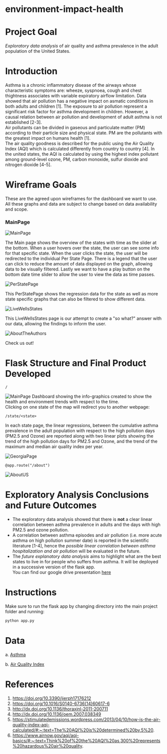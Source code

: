 # environment-impact-health

# Project Goal
_Exploratory data analysis_ of air quality and asthma prevalence in the adult population of the United States.

# Introduction
Asthma is a chronic inflammatory disease of the airways whose characteristic symptoms are: wheeze, syspnoea, cough and chest thightness associates with variable expiratory airflow limitation. Data showed that air pollution has a negative impact on asmatic conditions in both adults and children [1].
The exposure to air pollution represent a significant risk factor for asthma development in children. However, a causal relation between air pollution and development of adult asthma is not established [2-3]. \
Air pollutants can be divided in gaseous and particulate matter (PM) according to their particle size and physical state. PM are the pollutants with the greatest impact on humans health [1].\
The air quality goodness is described for the public using the Air Quality Index (AQI) which is calculated differently from country to country [4]. In the united states, the AQI is calculated by using the highest index pollutant among ground-level ozone, PM, carbon monoxide, sulfur dioxide and nitrogen dioxide [4-5].

# Wireframe Goals

These are the agreed upon wireframes for the dashboard we want to use. All these graphs and data are subject to change based on data availability and scope.

### MainPage

![MainPage](images/Main_Page.png)
 
The Main page shows the overview of the states with time as the slider at the bottom. When a user hovers over the state, the user can see some info for that specific state. When the user clicks the state, the user will be redirected to the individual Per State Page. There is a legend that the user can click to reduce the amount of data displayed on the graph, allowing data to be visually filtered. Lastly we want to have a play button on the bottom date time slider to allow the user to view the data as time passes.

![PerStatePage](images/Per_State_Page.png)

This PerStatePage shows the regression data for the state as well as more state specific graphs that can also be filtered to show different data.

![LiveWellsStates](images/Live_Wells_States.png)

This LiveWellsStates page is our attempt to create a "so what?" answer with our data, allowing the findings to inform the user.

![AboutTheAuthors](images/About_The_Authors.png)

Check us out!

# Flask Structure and Final Product Developed
```
/
```
![MainPage](images/Main_page_web.png)
Dashboard showing the info-graphics created to show the health and environment trends with respect to the time.\
Clicking on one state of the map will redirect you to another webpage:

```
/state/<state>
```

In each state page, the linear regressions, between the cumulative asthma prevalence in the adult population with respect to the high pollution days (PM2.5 and Ozone) are reported along with two linear plots showing the trend of the high pollution days for PM2.5 and Ozone, and the trend of the maximum and median air quality index per year.

![GeorgiaPage](images/Georgia_webpage.png)
```
@app.route("/about")
```
![AboutUS](images/About_us_web.png)

# Exploratory Analysis Conclusions and Future Outcomes
* The exploratory data analysis showed that there is **not** a clear linear correlation between asthma prevalence in adults and the days with high PM2.5 and ozone pollution.
* A correlation between asthma episodes and air pollution (i.e. more acute asthma on high pollution summer date) is reported in the scientific literature [1-4], hence the _possible linear correlation between asthma hospitalization and air pollution_ will be evaluated in the future.
* The _future explanatory data analysis_ aims to highlight what are the best states to live in for people who suffers from asthma. It will be deployed in a successive version of the flask app.
\
You can find our google drive presentation [here](https://docs.google.com/presentation/d/18cfbceX5xHeAldeWCMJkwfJVVvKyMz7DP46UnDqrzfw/edit?ts=608ca6c4#slide=id.g1f87997393_0_1226)

# Instructions

Make sure to run the flask app by changing directory into the main project folder and running:
```bash 
python app.py
```

# Data
a. [Asthma](https://chronicdata.cdc.gov/Chronic-Disease-Indicators/U-S-Chronic-Disease-Indicators-Asthma/us8e-ubyj)

b. [Air Quality Index](https://www.epa.gov/outdoor-air-quality-data)


# References
1. https://doi.org/10.3390/ijerph17176212
2. https://doi.org/10.1016/S0140-6736(14)60617-6
3. http://dx.doi.org/10.1136/thoraxjnl-2011-200711
4. http://dx.doi.org/10.1136/oem.2007.038349
5. https://stimulatedemissions.wordpress.com/2013/04/10/how-is-the-air-quality-index-aqi-calculated/#:~:text=The%20AQI%20is%20determined%20by,5%20.
6. https://www.airnow.gov/aqi/aqi-basics/#:~:text=Think%20of%20the%20AQI%20as,300%20represents%20hazardous%20air%20quality.

